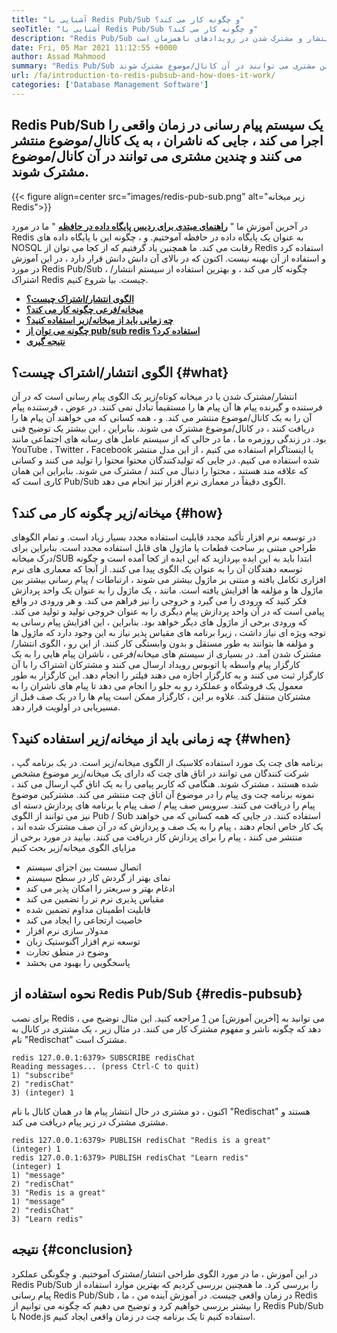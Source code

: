 ```yaml
---
title: "آشنایی با Redis Pub/Sub و چگونه کار می کند؟" 
seoTitle: "آشنایی با Redis Pub/Sub و چگونه کار می کند؟" 
description: "Redis Pub/Sub یک سرویس پیام رسانی انعطاف پذیر ، قابل اعتماد و در زمان واقعی برای برنامه های مستقل برای انتشار و مشترک شدن در رویدادهای ناهمزمان است." 
date: Fri, 05 Mar 2021 11:12:55 +0000
author: Assad Mahmood
summary: "Redis Pub/Sub یک سیستم پیام رسانی در زمان واقعی را اجرا می کند ، جایی که ناشران ، به یک کانال/موضوع منتشر می کنند و چندین مشتری می توانند در آن کانال/موضوع مشترک شوند." 
url: /fa/introduction-to-redis-pubsub-and-how-does-it-work/
categories: ['Database Management Software']
---
```


## Redis Pub/Sub یک سیستم پیام رسانی در زمان واقعی را اجرا می کند ، جایی که ناشران ، به یک کانال/موضوع منتشر می کنند و چندین مشتری می توانند در آن کانال/موضوع مشترک شوند.

{{< figure align=center src="images/redis-pub-sub.png" alt="زیر میخانه Redis">}}

در آخرین آموزش ما " **[راهنمای مبتدی برای ردیس پایگاه داده در حافظه][1]** " ما در مورد Redis به عنوان یک پایگاه داده در حافظه آموختیم. و ، چگونه این با پایگاه داده های NOSQL رقابت می کند. ما همچنین یاد گرفتیم که از کجا می توان از Redis استفاده کرد و استفاده از آن بهینه نیست. اکنون که در بالای آن دانش دانش قرار دارد ، در این آموزش در مورد Redis Pub/Sub ، چگونه کار می کند ، و بهترین استفاده از سیستم انتشار/اشتراک Redis چیست. بیا شروع کنیم.
* **[الگوی انتشار/اشتراک چیست؟][2]** 
* **[میخانه/فرعی چگونه کار می کند؟][3]** 
* **[چه زمانی باید از میخانه/زیر استفاده کنید؟][4]** 
* **[چگونه می توان از pub/sub redis استفاده کرد؟][5]** 
* **[نتیجه گیری][6]** 

## الگوی انتشار/اشتراک چیست؟ {#what}

انتشار/مشترک شدن یا در میخانه کوتاه/زیر یک الگوی پیام رسانی است که در آن فرستنده و گیرنده پیام ها آن پیام ها را مستقیماً تبادل نمی کنند. در عوض ، فرستنده پیام آن را به یک کانال/موضوع منتشر می کند. و ، همه کسانی که می خواهند آن پیام ها را دریافت کنند ، در کانال/موضوع مشترک می شوند. بنابراین ، این بیشتر یک توضیح فنی بود. در زندگی روزمره ما ، ما در حالی که از سیستم عامل های رسانه های اجتماعی مانند YouTube ، Twitter ، Facebook یا اینستاگرام استفاده می کنیم ، از این مدل منتشر شده استفاده می کنیم. در جایی که تولیدکنندگان محتوا محتوا را تولید می کنند و کسانی که علاقه مند هستند ، محتوا را دنبال می کنند / مشترک می شوند. بنابراین این همان کاری است که Pub/Sub الگوی دقیقاً در معماری نرم افزار نیز انجام می دهد.

## میخانه/زیر چگونه کار می کند؟ {#how}

در توسعه نرم افزار تأکید مجدد قابلیت استفاده مجدد بسیار زیاد است. و تمام الگوهای طراحی مبتنی بر ساخت قطعات یا ماژول های قابل استفاده مجدد است. بنابراین برای درک میخانه/SUB ابتدا باید به این ایده بپردازید که این ایده از کجا آمده است و چگونه توسعه دهندگان آن را به عنوان یک الگوی پیدا می کنند.
از آنجا که معماری های نرم افزاری تکامل یافته و مبتنی بر ماژول بیشتر می شوند ، ارتباطات / پیام رسانی بیشتر بین ماژول ها و مؤلفه ها افزایش یافته است. مانند ، یک ماژول را به عنوان یک واحد پردازش فکر کنید که ورودی را می گیرد و خروجی را نیز فراهم می کند. و هر ورودی در واقع پیامی است که در آن واحد پردازش پیام دیگری را به عنوان خروجی تولید و تولید می کند. که ورودی برخی از ماژول های دیگر خواهد بود. بنابراین ، این افزایش پیام رسانی به توجه ویژه ای نیاز داشت ، زیرا برنامه های مقیاس پذیر نیاز به این وجود دارد که ماژول ها و مؤلفه ها بتوانند به طور مستقل و بدون وابستگی کار کنند. از این رو ، الگوی انتشار/مشترک شدن آمد.
در بسیاری از سیستم های میخانه/فرعی ، ناشران پیام هایی را به یک کارگزار پیام واسطه یا اتوبوس رویداد ارسال می کنند و مشترکان اشتراک را با آن کارگزار ثبت می کنند و به کارگزار اجازه می دهند فیلتر را انجام دهد. این کارگزار به طور معمول یک فروشگاه و عملکرد رو به جلو را انجام می دهد تا پیام های ناشران را به مشترکان منتقل کند. علاوه بر این ، کارگزار ممکن است پیام ها را در یک صف قبل از مسیریابی در اولویت قرار دهد.

## **چه زمانی باید از میخانه/زیر استفاده کنید؟** {#when}

برنامه های چت یک مورد استفاده کلاسیک از الگوی میخانه/زیر است. در یک برنامه گپ ، شرکت کنندگان می توانند در اتاق های چت که دارای یک میخانه/زیر موضوع مشخص شده هستند ، مشترک شوند. هنگامی که کاربر پیامی را به یک اتاق گپ ارسال می کند ، نمونه برنامه چت وی پیام را در موضوع آن اتاق چت منتشر می کند. مشترکین موضوع پیام را دریافت می کنند.
سرویس صف پیام / صف پیام یا برنامه های پردازش دسته ای نیز می توانند از الگوی Pub / Sub استفاده کنند. در جایی که همه کسانی که می خواهند یک کار خاص انجام دهند ، پیام را به یک صف و پردازش که در آن صف مشترک شده اند ، منتشر می کنند ، پیام را برای پردازش کار دریافت می کنند.
بیایید در مورد برخی از مزایای الگوی میخانه/زیر بحث کنیم
  * اتصال سست بین اجزای سیستم
  * نمای بهتر از گردش کار در سطح سیستم
  * ادغام بهتر و سریعتر را امکان پذیر می کند
  * مقیاس پذیری نرم تر را تضمین می کند
  * قابلیت اطمینان مداوم تضمین شده
  * خاصیت ارتجاعی را ایجاد می کند
  * مدولار سازی نرم افزار
  * توسعه نرم افزار آگنوستیک زبان
  * وضوح در منطق تجارت
  * پاسخگویی را بهبود می بخشد

## نحوه استفاده از Redis Pub/Sub {#redis-pubsub}

برای نصب Redis ، می توانید به [آخرین آموزش] من [1] مراجعه کنید. این مثال توضیح می دهد که چگونه ناشر و مفهوم مشترک کار می کنند. در مثال زیر ، یک مشتری در کانال به نام "Redischat" مشترک است.
```
redis 127.0.0.1:6379> SUBSCRIBE redisChat  
Reading messages... (press Ctrl-C to quit) 
1) "subscribe" 
2) "redisChat" 
3) (integer) 1 
```
اکنون ، دو مشتری در حال انتشار پیام ها در همان کانال با نام "Redischat" هستند و مشتری مشترک در زیر پیام دریافت می کند.
```
redis 127.0.0.1:6379> PUBLISH redisChat "Redis is a great"  
(integer) 1  
redis 127.0.0.1:6379> PUBLISH redisChat "Learn redis"  
(integer) 1   
1) "message" 
2) "redisChat" 
3) "Redis is a great" 
1) "message" 
2) "redisChat" 
3) "Learn redis" 

```

## نتیجه {#conclusion}

در این آموزش ، ما در مورد الگوی طراحی انتشار/مشترک آموختیم. و چگونگی عملکرد Redis Pub/Sub را بررسی کرد. ما همچنین بررسی کردیم که بهترین موارد استفاده از پیام رسانی Redis Pub/Sub ، در زمان واقعی چیست. در آموزش آینده من ، ما Redis را بیشتر بررسی خواهیم کرد و توضیح می دهیم که چگونه می توانیم از Redis Pub/Sub با Node.js استفاده کنیم تا یک برنامه چت در زمان واقعی ایجاد کنیم.



[1]: https://blog.containerize.com/database-management-software/a-beginners-guide-to-redis-in-memory-database/
[2]: #what
[3]: #how
[4]: #when
[5]: #redis-pubsub
[6]: #conclusion
